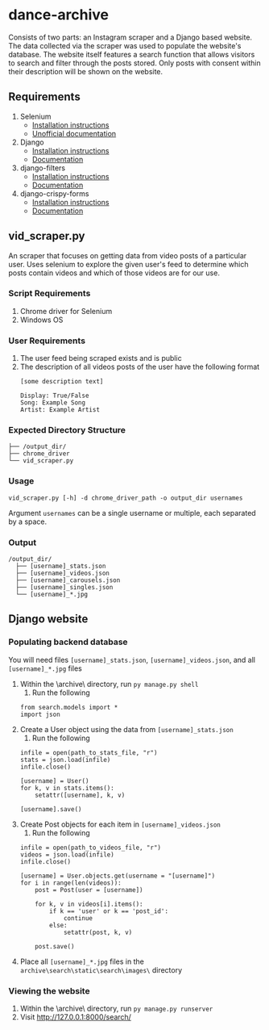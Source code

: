 # dance-archive

Consists of two parts: an Instagram scraper and a Django based website. The data collected via the scraper was used to populate the website's database. The website itself features a search function that allows visitors to search and filter through the posts stored. Only posts with consent within their description will be shown on the website. 

## Requirements
1. Selenium
      * [Installation instructions](https://pypi.org/project/selenium/)
      * [Unofficial documentation](https://selenium-python.readthedocs.io/) 
2. Django
      * [Installation instructions](https://docs.djangoproject.com/en/3.1/intro/install/)
      * [Documentation](https://docs.djangoproject.com/en/3.1/)
3. django-filters
      * [Installation instructions](https://pypi.org/project/django-filter/)
      * [Documentation](https://django-filter.readthedocs.io/en/stable/index.html)
4. django-crispy-forms
      * [Installation instructions](https://pypi.org/project/django-crispy-forms/)
      * [Documentation](https://django-crispy-forms.readthedocs.io/en/latest/index.html)

## vid_scraper.py
An scraper that focuses on getting data from video posts of a particular user. Uses selenium to explore the given user's feed to determine which posts contain videos and which of those videos are for our use. 

### Script Requirements
1. Chrome driver for Selenium
2. Windows OS

### User Requirements
1. The user feed being scraped exists and is public
2. The description of all videos posts of the user have the following format
    ```
    [some description text]
    
    Display: True/False
    Song: Example Song
    Artist: Example Artist
    ```

### Expected Directory Structure
```
├── /output_dir/
├── chrome_driver
└── vid_scraper.py
```

### Usage
`vid_scraper.py [-h] -d chrome_driver_path -o output_dir usernames`

Argument `usernames` can be a single username or multiple, each separated by a space. 

### Output
```
/output_dir/
  ├── [username]_stats.json
  ├── [username]_videos.json
  ├── [username]_carousels.json
  ├── [username]_singles.json
  └── [username]_*.jpg
```


## Django website

### Populating backend database
You will need files `[username]_stats.json`, `[username]_videos.json`, and all `[username]_*.jpg` files
1. Within the \archive\ directory, run `py manage.py shell`
    1. Run the following
    ```
    from search.models import *
    import json
    ```
2. Create a User object using the data from `[username]_stats.json`
    1. Run the following
    ```
    infile = open(path_to_stats_file, "r")
    stats = json.load(infile)
    infile.close()
    
    [username] = User()
    for k, v in stats.items():
        setattr([username], k, v)
    
    [username].save()
    ```
3. Create Post objects for each item in `[username]_videos.json`
    1. Run the following
    ```
    infile = open(path_to_videos_file, "r")
    videos = json.load(infile)
    infile.close()
    
    [username] = User.objects.get(username = "[username]")
    for i in range(len(videos)):
        post = Post(user = [username])
        
        for k, v in videos[i].items():
            if k == 'user' or k == 'post_id':
                continue
            else:
                setattr(post, k, v)
        
        post.save()
    ```
4. Place all `[username]_*.jpg` files in the `archive\search\static\search\images\` directory

### Viewing the website
1. Within the \archive\ directory, run `py manage.py runserver`
2. Visit http://127.0.0.1:8000/search/

